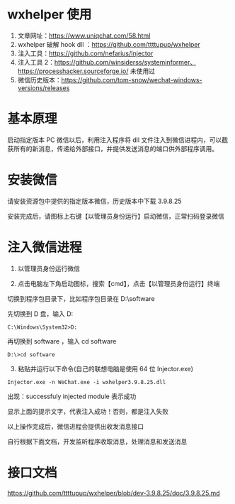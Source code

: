 # wxhelper 使用

1. 文章网址：https://www.uniqchat.com/58.html
2. wxhelper 破解 hook dll ：https://github.com/ttttupup/wxhelper
3. 注入工具：https://github.com/nefarius/Injector
4. 注入工具 2：https://github.com/winsiderss/systeminformer、https://processhacker.sourceforge.io/ 未使用过
5. 微信历史版本：https://github.com/tom-snow/wechat-windows-versions/releases

# 基本原理

启动指定版本 PC 微信以后，利用注入程序将 dll 文件注入到微信进程内，可以截获所有的新消息，传递给外部接口，并提供发送消息的端口供外部程序调用。

# 安装微信

请安装资源包中提供的指定版本微信，历史版本中下载 3.9.8.25

安装完成后，请图标上右键【以管理员身份运行】启动微信，正常扫码登录微信

# 注入微信进程

1. 以管理员身份运行微信

2. 点击电脑左下角启动图标，搜索【cmd】，点击【以管理员身份运行】终端

切换到程序包目录下，比如程序包目录在 D:\software

先切换到 D 盘，输入 D:

```
C:\Windows\System32>D:
```

再切换到 software ，输入 cd software

```
D:\>cd software
```

3. 粘贴并运行以下命令(自己的联想电脑是使用 64 位 Injector.exe)

```
Injector.exe -n WeChat.exe -i wxhelper3.9.8.25.dll
```

出现：successfuly injected module 表示成功

显示上面的提示文字，代表注入成功！否则，都是注入失败

以上操作完成后，微信进程会提供出收发消息接口

自行根据下面文档，开发监听程序收取消息，处理消息和发送消息

# 接口文档

https://github.com/ttttupup/wxhelper/blob/dev-3.9.8.25/doc/3.9.8.25.md
